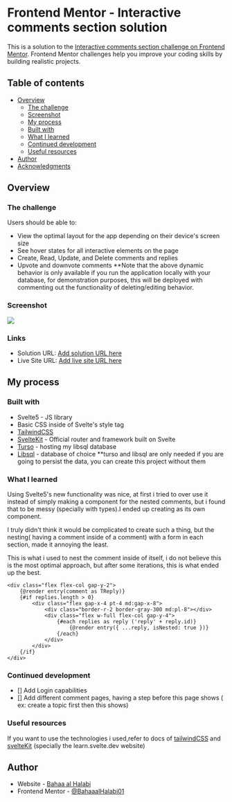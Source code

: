 # Frontend Mentor - Interactive comments section solution

This is a solution to the [Interactive comments section challenge on Frontend Mentor](https://www.frontendmentor.io/challenges/interactive-comments-section-iG1RugEG9). Frontend Mentor challenges help you improve your coding skills by building realistic projects.

## Table of contents

- [Overview](#overview)
  - [The challenge](#the-challenge)
  - [Screenshot](#screenshot)
  - [My process](#my-process)
  - [Built with](#built-with)
  - [What I learned](#what-i-learned)
  - [Continued development](#continued-development)
  - [Useful resources](#useful-resources)
- [Author](#author)
- [Acknowledgments](#acknowledgments)

## Overview

### The challenge

Users should be able to:

- View the optimal layout for the app depending on their device's screen size
- See hover states for all interactive elements on the page
- Create, Read, Update, and Delete comments and replies
- Upvote and downvote comments
  \*\*Note that the above dynamic behavior is only available if you run the application locally with your database, for demonstration purposes, this will be deployed with commenting out
  the functionality of deleting/editing behavior.

### Screenshot

![](./screenshot.jpg)

### Links

- Solution URL: [Add solution URL here](https://github.com/BahaaalHalabi01/frontend-mentor/tree/main/src/routes/interactive_comments_section)
- Live Site URL: [Add live site URL here](https://frontend-mentor-eta-three.vercel.app/interactive_comments_section)

## My process

### Built with

- Svelte5 - JS library
- Basic CSS inside of Svelte's style tag
- [TailwindCSS](https://tailwindcss.com/)
- [SvelteKit](https://kit.svelte.dev/) - Official router and framework built on Svelte
- [Turso](https://turso.tech/) - hosting my libsql database
- [Libsql](https://github.com/tursodatabase/libsql) - database of choice
  \*\*turso and libsql are only needed if you are going to persist the data, you can create this project without them

### What I learned

Using Svelte5's new <snippet> functionality was nice, at first i tried to over use it instead of simply making a component for the nested comments, but i found that to be messy (specially with types).I ended up creating <TextForm/> as its own component.

I truly didn't think it would be complicated to create such a thing, but the nesting( having a comment inside of a comment) with a form in each section, made it annoying the least.

This is what i used to nest the comment inside of itself, i do not believe this is the most optimal approach, but after some iterations, this is what ended up the best.

```svelte
<div class="flex flex-col gap-y-2">
	{@render entry(comment as TReply)}
	{#if replies.length > 0}
		<div class="flex gap-x-4 pt-4 md:gap-x-8">
			<div class="border-r-2 border-gray-300 md:pl-8"></div>
			<div class="flex w-full flex-col gap-y-4">
				{#each replies as reply ('reply' + reply.id)}
					{@render entry({ ...reply, isNested: true })}
				{/each}
			</div>
		</div>
	{/if}
</div>
```

### Continued development

- [] Add Login capabilities
- [] Add different comment pages, having a step before this page shows ( ex: create a topic first then this shows)

### Useful resources

If you want to use the technologies i used,refer to docs of [tailwindCSS](https://tailwindcss.com/) and [svelteKit](https://kit.svelte.dev/) (specially the learn.svelte.dev website)

## Author

- Website - [Bahaa al Halabi](https://portfolio-bahaaalhalabi.vercel.app/)
- Frontend Mentor - [@BahaaalHalabi01](https://www.frontendmentor.io/profile/BahaaalHalabi01)

